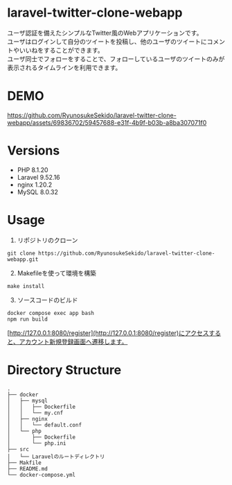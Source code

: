 # laravel-twitter-clone-webapp

ユーザ認証を備えたシンプルなTwitter風のWebアプリケーションです。  
ユーザはログインして自分のツイートを投稿し、他のユーザのツイートにコメントやいいねをすることができます。  
ユーザ同士でフォローをすることで、フォローしているユーザのツイートのみが表示されるタイムラインを利用できます。

# DEMO



https://github.com/RyunosukeSekido/laravel-twitter-clone-webapp/assets/69836702/59457688-e31f-4b9f-b03b-a8ba307071f0


# Versions

* PHP 8.1.20
* Laravel 9.52.16
* nginx 1.20.2
* MySQL 8.0.32

# Usage

1. リポジトリのクローン
```
git clone https://github.com/RyunosukeSekido/laravel-twitter-clone-webapp.git
```

2. Makefileを使って環境を構築
```
make install
```

3. ソースコードのビルド
```
docker compose exec app bash
npm run build
```

[http://127.0.0.1:8080/register](http://127.0.0.1:8080/register)にアクセスすると、アカウント新規登録画面へ遷移します。

# Directory Structure

```shell-session
.
├── docker
│   ├── mysql
│   │   ├── Dockerfile
│   │   └── my.cnf
│   ├── nginx
│   │   └── default.conf
│   └── php
│       ├── Dockerfile
│       └── php.ini
├── src
│   └── Laravelのルートディレクトリ
├── Makfile 
├── README.md 
└── docker-compose.yml
```

